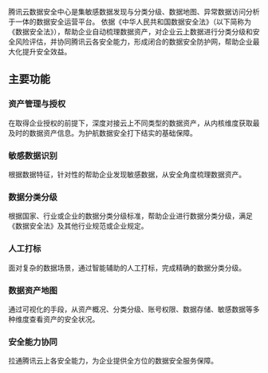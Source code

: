 腾讯云数据安全中心是集敏感数据发现与分类分级、数据地图、异常数据访问分析于一体的数据安全运营平台。
依据《中华人民共和国数据安全法》（以下简称为《数据安全法》），帮助企业自动梳理数据资产，对企业云上数据进行分类分级和安全风险评估，并协同腾讯云各安全能力，形成闭合的数据安全防护网，帮助企业最大化提升安全效益。

## 主要功能
### 资产管理与授权
在取得企业授权的前提下，深度对接云上不同类型的数据资产，从内核维度获取最及时的数据资产信息。为护航数据安全打下结实的基础保障。

### 敏感数据识别
根据数据特征，针对性的帮助企业发现敏感数据，从安全角度梳理数据资产。

### 数据分类分级
根据国家、行业或企业的数据分类分级标准，帮助企业进行数据分类分级，满足《数据安全法》及其他行业规范或企业规定。

### 人工打标
面对复杂的数据场景，通过智能辅助的人工打标，完成精确的数据分类分级。

### 数据资产地图
通过可视化的手段，从资产概况、分类分级、账号权限、数据存储、敏感数据等多种维度查看资产的安全状况。

### 安全能力协同
拉通腾讯云上各安全能力，为企业提供全方位的数据安全服务保障。
